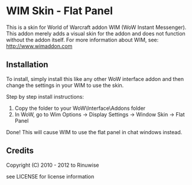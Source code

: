 # WIM Skin - Flat Panel #

This is a skin for World of Warcraft addon WIM (WoW Instant Messenger). This
addon merely adds a visual skin for the addon and does not function without the
addon itself. For more information about WIM, see: http://www.wimaddon.com

## Installation ##

To install, simply install this like any other WoW interface addon and then
change the settings in your WIM to use the skin.

Step by step install instructions: 

1. Copy the folder to your WoW\Interface\Addons folder
2. In WoW, go to Wim Options -> Display Settings -> Window Skin -> Flat Panel

Done! This will cause WIM to use the flat panel in chat windows instead.

## Credits ##

Copyright (C) 2010 - 2012 to Rinuwise

see LICENSE for license information